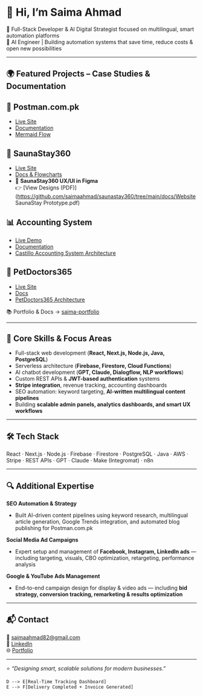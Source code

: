 
# 👋 Hi, I’m Saima Ahmad  

🧠 Full-Stack Developer & AI Digital Strategist focused on multilingual, smart automation platforms  
🚀 AI Engineer | Building automation systems that save time, reduce costs & open new possibilities  

---

## 🌍 Featured Projects   – Case Studies & Documentation  

## 🚚 Postman.com.pk  
- [Live Site](https://postman.com.pk)  
- [Documentation](https://github.com/saimaahmad/postman-logistics/tree/main/docs)  
- [Mermaid Flow](https://github.com/saimaahmad/postman-logistics#parcel-workflow)  

## 🧖 SaunaStay360  
- [Live Site](https://saunastay-frontend.vercel.app/)  
- [Docs & Flowcharts](https://github.com/saimaahmad/saunastay360/tree/main/docs)
- 🎨 **SaunaStay360 UX/UI in Figma**  
👉 [View Designs (PDF)](https://github.com/saimaahmad/saunastay360/tree/main/docs/Website SaunaStay Prototype.pdf)

  

## 📊 Accounting System  
- [Live Demo](https://castillo-accounting-firm.vercel.app/)  
- [Documentation](https://github.com/saimaahmad/accounting-system/tree/main/docs)
- [Castillo Accounting System Architecture](docs/02_castillo_architecture.md) 

## 🐾 PetDoctors365  
- [Live Site](https://doctors365.org/)  
- [Docs](https://github.com/saimaahmad/petdoctors365/tree/main/docs)
- [PetDoctors365 Architecture](docs/02_petdoctors_architecture.md)  

📚 Portfolio & Docs → [saima-portfolio](https://github.com/saimaahmad/saima-portfolio)  

---

## 🧩 Core Skills & Focus Areas  

- Full-stack web development (**React, Next.js, Node.js, Java, PostgreSQL**)  
- Serverless architecture (**Firebase, Firestore, Cloud Functions**)  
- AI chatbot development (**GPT, Claude, Dialogflow, NLP workflows**)  
- Custom REST APIs & **JWT-based authentication** systems  
- **Stripe integration**, revenue tracking, accounting dashboards  
- SEO automation: keyword targeting, **AI-written multilingual content pipelines**  
- Building **scalable admin panels, analytics dashboards, and smart UX workflows**  

---

## 🛠️ Tech Stack  

React · Next.js · Node.js · Firebase · Firestore · PostgreSQL · Java · AWS · Stripe · REST APIs · GPT · Claude · Make (Integromat) · n8n  

---

## 🔍 Additional Expertise  

**SEO Automation & Strategy**  
- Built AI-driven content pipelines using keyword research, multilingual article generation, Google Trends integration, and automated blog publishing for Postman.com.pk  

**Social Media Ad Campaigns**  
- Expert setup and management of **Facebook, Instagram, LinkedIn ads** — including targeting, visuals, CBO optimization, retargeting, performance analysis  

**Google & YouTube Ads Management**  
- End-to-end campaign design for display & video ads — including **bid strategy, conversion tracking, remarketing & results optimization**  

---

## 📬 Contact  

📧 saimaahmad82@gmail.com  
🔗 [LinkedIn](https://www.linkedin.com/in/saimaahmad-dm/)  
🌐 [Portfolio](https://github.com/saimaahmad/saima-portfolio)  

---

⭐ *“Designing smart, scalable solutions for modern businesses.”*  

    D --> E[Real-Time Tracking Dashboard]
    E --> F[Delivery Completed + Invoice Generated]

